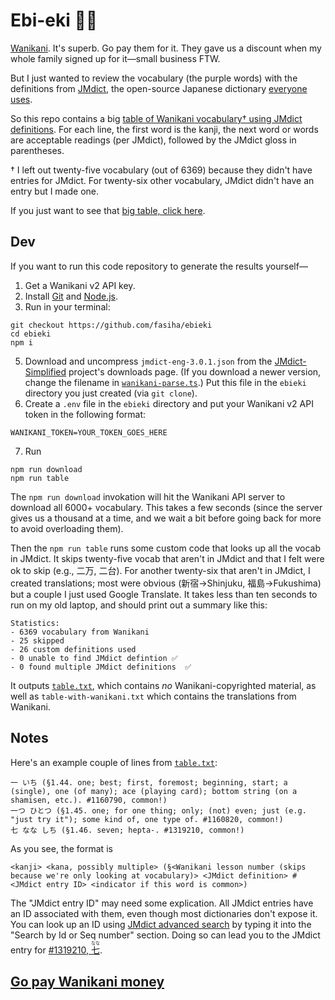 # Ebi-eki 🦐🚉
[Wanikani](https://www.wanikani.com/). It's superb. Go pay them for it. They gave us a discount when my whole family signed up for it—small business FTW.

But I just wanted to review the vocabulary (the purple words) with the definitions from [JMdict](http://edrdg.org/jmdict/j_jmdict.html), the open-source Japanese dictionary [everyone](https://jisho.org/about) [uses](https://tangorin.com/about).

So this repo contains a big [table of Wanikani vocabulary† using JMdict definitions](table.txt). For each line, the first word is the kanji, the next word or words are acceptable readings (per JMdict), followed by the JMdict gloss in parentheses.

† I left out twenty-five vocabulary (out of 6369) because they didn't have entries for JMdict. For twenty-six other vocabulary, JMdict didn't have an entry but I made one.

If you just want to see that [big table, click here](table.txt).

## Dev
If you want to run this code repository to generate the results yourself—

1. Get a Wanikani v2 API key.
2. Install [Git](https://git-scm.com) and [Node.js](https://nodejs.org).
3. Run in your terminal:
```console
git checkout https://github.com/fasiha/ebieki
cd ebieki
npm i
```
5. Download and uncompress `jmdict-eng-3.0.1.json` from the [JMdict-Simplified](https://github.com/scriptin/jmdict-simplified/releases/latest) project's downloads page. (If you download a newer version, change the filename in [`wanikani-parse.ts`](wanikani-parse.ts).) Put this file in the `ebieki` directory you just created (via `git clone`).
6. Create a `.env` file in the `ebieki` directory and put your Wanikani v2 API token in the following format:
```
WANIKANI_TOKEN=YOUR_TOKEN_GOES_HERE
```
7. Run
```console
npm run download
npm run table
```

The `npm run download` invokation will hit the Wanikani API server to download all 6000+ vocabulary. This takes a few seconds (since the server gives us a thousand at a time, and we wait a bit before going back for more to avoid overloading them).

Then the `npm run table` runs some custom code that looks up all the vocab in JMdict. It skips twenty-five vocab that aren't in JMdict and that I felt were ok to skip (e.g., 二万, 二台). For another twenty-six that aren't in JMdict, I created translations; most were obvious (新宿→Shinjuku, 福島→Fukushima) but a couple I just used Google Translate. It takes less than ten seconds to run on my old laptop, and should print out a summary like this:
```
Statistics:
- 6369 vocabulary from Wanikani
- 25 skipped
- 26 custom definitions used
- 0 unable to find JMdict defintion ✅
- 0 found multiple JMdict definitions  ✅
```

It outputs [`table.txt`](table.txt), which contains *no* Wanikani-copyrighted material, as well as `table-with-wanikani.txt` which contains the translations from Wanikani.

## Notes
Here's an example couple of lines from [`table.txt`](table.txt):
```
一 いち (§1.44. one; best; first, foremost; beginning, start; a (single), one (of many); ace (playing card); bottom string (on a shamisen, etc.). #1160790, common!)
一つ ひとつ (§1.45. one; for one thing; only; (not) even; just (e.g. "just try it"); some kind of, one type of. #1160820, common!)
七 なな しち (§1.46. seven; hepta-. #1319210, common!)
```
As you see, the format is
```
<kanji> <kana, possibly multiple> (§<Wanikani lesson number (skips because we're only looking at vocabulary)> <JMdict definition> #<JMdict entry ID> <indicator if this word is common>)
```
The "JMdict entry ID" may need some explication. All JMdict entries have an ID associated with them, even though most dictionaries don't expose it. You can look up an ID using [JMdict advanced search](http://www.edrdg.org/jmdictdb/cgi-bin/srchform.py?svc=jmdict&sid=) by typing it into the "Search by Id or Seq number" section. Doing so can lead you to the JMdict entry for [#1319210, <ruby>七<rt>なな</rt></ruby>](http://www.edrdg.org/jmdictdb/cgi-bin/entr.py?svc=jmdict&sid=&q=1319210).

## [Go pay Wanikani money](https://www.wanikani.com)
